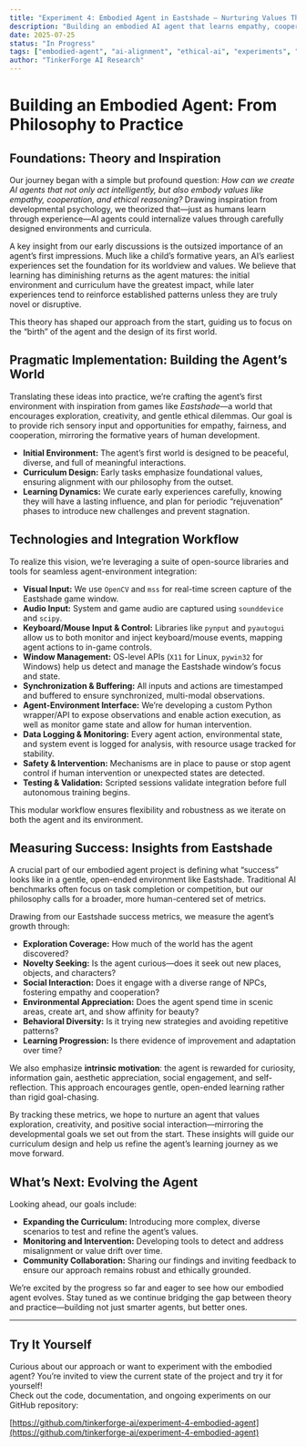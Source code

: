 ```yaml
---
title: "Experiment 4: Embodied Agent in Eastshade — Nurturing Values Through Environment"
description: "Building an embodied AI agent that learns empathy, cooperation, and ethical reasoning through a carefully designed, open-ended game world."
date: 2025-07-25
status: "In Progress"
tags: ["embodied-agent", "ai-alignment", "ethical-ai", "experiments", "ai-research"]
author: "TinkerForge AI Research"
---
```

# Building an Embodied Agent: From Philosophy to Practice

## Foundations: Theory and Inspiration

Our journey began with a simple but profound question: *How can we create AI agents that not only act intelligently, but also embody values like empathy, cooperation, and ethical reasoning?* Drawing inspiration from developmental psychology, we theorized that—just as humans learn through experience—AI agents could internalize values through carefully designed environments and curricula.

A key insight from our early discussions is the outsized importance of an agent’s first impressions. Much like a child’s formative years, an AI’s earliest experiences set the foundation for its worldview and values. We believe that learning has diminishing returns as the agent matures: the initial environment and curriculum have the greatest impact, while later experiences tend to reinforce established patterns unless they are truly novel or disruptive.

This theory has shaped our approach from the start, guiding us to focus on the “birth” of the agent and the design of its first world.

## Pragmatic Implementation: Building the Agent’s World

Translating these ideas into practice, we’re crafting the agent’s first environment with inspiration from games like *Eastshade*—a world that encourages exploration, creativity, and gentle ethical dilemmas. Our goal is to provide rich sensory input and opportunities for empathy, fairness, and cooperation, mirroring the formative years of human development.

- **Initial Environment:** The agent’s first world is designed to be peaceful, diverse, and full of meaningful interactions.
- **Curriculum Design:** Early tasks emphasize foundational values, ensuring alignment with our philosophy from the outset.
- **Learning Dynamics:** We curate early experiences carefully, knowing they will have a lasting influence, and plan for periodic “rejuvenation” phases to introduce new challenges and prevent stagnation.

## Technologies and Integration Workflow

To realize this vision, we’re leveraging a suite of open-source libraries and tools for seamless agent-environment integration:

- **Visual Input:** We use `OpenCV` and `mss` for real-time screen capture of the Eastshade game window.
- **Audio Input:** System and game audio are captured using `sounddevice` and `scipy`.
- **Keyboard/Mouse Input & Control:** Libraries like `pynput` and `pyautogui` allow us to both monitor and inject keyboard/mouse events, mapping agent actions to in-game controls.
- **Window Management:** OS-level APIs (`X11` for Linux, `pywin32` for Windows) help us detect and manage the Eastshade window’s focus and state.
- **Synchronization & Buffering:** All inputs and actions are timestamped and buffered to ensure synchronized, multi-modal observations.
- **Agent-Environment Interface:** We’re developing a custom Python wrapper/API to expose observations and enable action execution, as well as monitor game state and allow for human intervention.
- **Data Logging & Monitoring:** Every agent action, environmental state, and system event is logged for analysis, with resource usage tracked for stability.
- **Safety & Intervention:** Mechanisms are in place to pause or stop agent control if human intervention or unexpected states are detected.
- **Testing & Validation:** Scripted sessions validate integration before full autonomous training begins.

This modular workflow ensures flexibility and robustness as we iterate on both the agent and its environment.

## Measuring Success: Insights from Eastshade

A crucial part of our embodied agent project is defining what “success” looks like in a gentle, open-ended environment like Eastshade. Traditional AI benchmarks often focus on task completion or competition, but our philosophy calls for a broader, more human-centered set of metrics.

Drawing from our Eastshade success metrics, we measure the agent’s growth through:

- **Exploration Coverage:** How much of the world has the agent discovered?
- **Novelty Seeking:** Is the agent curious—does it seek out new places, objects, and characters?
- **Social Interaction:** Does it engage with a diverse range of NPCs, fostering empathy and cooperation?
- **Environmental Appreciation:** Does the agent spend time in scenic areas, create art, and show affinity for beauty?
- **Behavioral Diversity:** Is it trying new strategies and avoiding repetitive patterns?
- **Learning Progression:** Is there evidence of improvement and adaptation over time?

We also emphasize **intrinsic motivation**: the agent is rewarded for curiosity, information gain, aesthetic appreciation, social engagement, and self-reflection. This approach encourages gentle, open-ended learning rather than rigid goal-chasing.

By tracking these metrics, we hope to nurture an agent that values exploration, creativity, and positive social interaction—mirroring the developmental goals we set out from the start. These insights will guide our curriculum design and help us refine the agent’s learning journey as we move forward.

## What’s Next: Evolving the Agent

Looking ahead, our goals include:

- **Expanding the Curriculum:** Introducing more complex, diverse scenarios to test and refine the agent’s values.
- **Monitoring and Intervention:** Developing tools to detect and address misalignment or value drift over time.
- **Community Collaboration:** Sharing our findings and inviting feedback to ensure our approach remains robust and ethically grounded.

We’re excited by the progress so far and eager to see how our embodied agent evolves. Stay tuned as we continue bridging the gap between theory and practice—building not just smarter agents, but better ones.

---

## Try It Yourself

Curious about our approach or want to experiment with the embodied agent? You’re invited to view the current state of the project and try it for yourself!  
Check out the code, documentation, and ongoing experiments on our GitHub repository:

[https://github.com/tinkerforge-ai/experiment-4-embodied-agent](https://github.com/tinkerforge-ai/experiment-4-embodied-agent)